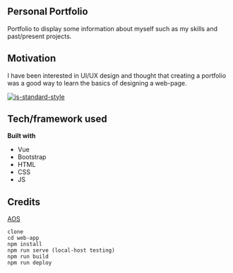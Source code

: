 ## Personal Portfolio 
Portfolio to display some information about myself such as my skills and past/present projects.

## Motivation
I have been interested in UI/UX design and thought that creating a portfolio was a good way to learn the basics of designing a web-page.

[![js-standard-style](https://img.shields.io/badge/code%20style-standard-brightgreen.svg?style=flat)](https://github.com/feross/standard)
 
## Tech/framework used

<b>Built with</b>
- Vue
- Bootstrap
- HTML
- CSS
- JS

## Credits
[AOS](https://github.com/michalsnik/aos)

```
clone
cd web-app
npm install
npm run serve (local-host testing)
npm run build
npm run deploy
```